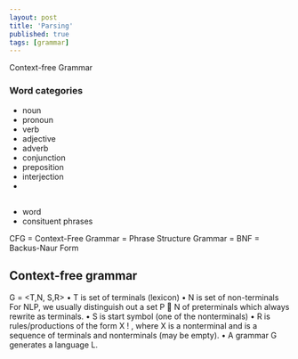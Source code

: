 ```yaml
---
layout: post
title: 'Parsing'
published: true
tags: [grammar]
---
```


Context-free Grammar

### Word categories

- noun
- pronoun
- verb
- adjective
- adverb
- conjunction
- preposition
- interjection
-

##

- word
- consituent phrases

CFG = Context-Free Grammar = Phrase Structure Grammar = BNF = Backus-Naur Form

## Context-free grammar

G = <T,N, S,R>
• T is set of terminals (lexicon)
• N is set of non-terminals For NLP, we usually distinguish out a set
P  N of preterminals which always rewrite as terminals.
• S is start symbol (one of the nonterminals)
• R is rules/productions of the form X !
, where X is a nonterminal
and
is a sequence of terminals and nonterminals (may be empty).
• A grammar G generates a language L.
